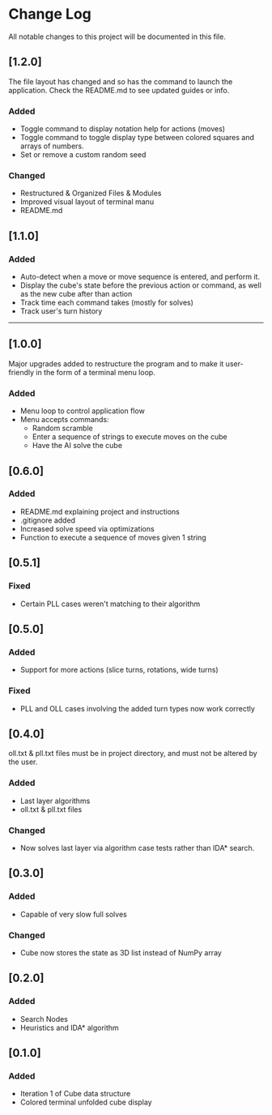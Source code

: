 
# Change Log
All notable changes to this project will be documented in this file.


## [1.2.0]
The file layout has changed and so has the command to launch the application. Check the README.md to see updated guides or info.
### Added
- Toggle command to display notation help for actions (moves)
- Toggle command to toggle display type between colored squares and arrays of numbers.
- Set or remove a custom random seed
### Changed
- Restructured & Organized Files & Modules
- Improved visual layout of terminal manu
- README.md

## [1.1.0]
### Added
- Auto-detect when a move or move sequence is entered, and perform it.
- Display the cube's state before the previous action or command, as well as the new cube after than action
- Track time each command takes (mostly for solves)
- Track user's turn history

---
## [1.0.0]
Major upgrades added to restructure the program and to make it user-friendly in the form of a terminal menu loop.
### Added
- Menu loop to control application flow
- Menu accepts commands:
  - Random scramble
  - Enter a sequence of strings to execute moves on the cube
  - Have the AI solve the cube

## [0.6.0] 
### Added
- README.md explaining project and instructions
- .gitignore added
- Increased solve speed via optimizations
- Function to execute a sequence of moves given 1 string

## [0.5.1] 
### Fixed
- Certain PLL cases weren't matching to their algorithm

## [0.5.0] 
### Added 
- Support for more actions (slice turns, rotations, wide turns)
### Fixed
- PLL and OLL cases involving the added turn types now work correctly

## [0.4.0] 
oll.txt & pll.txt files must be in project directory, and must not be altered by the user.
### Added 
- Last layer algorithms
- oll.txt  & pll.txt files
### Changed
- Now solves last layer via algorithm case tests rather than IDA* search.

## [0.3.0] 
### Added 
- Capable of very slow full solves
### Changed
- Cube now stores the state as 3D list instead of NumPy array

## [0.2.0]

### Added 
- Search Nodes
- Heuristics and IDA* algorithm

## [0.1.0]
### Added 
- Iteration 1 of Cube data structure
- Colored terminal unfolded cube display
